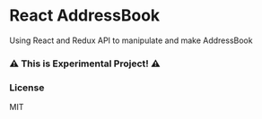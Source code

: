 

React AddressBook
=============================

Using React and Redux API to manipulate and make AddressBook


### ⚠️ This is Experimental Project! ⚠️



### License

MIT



